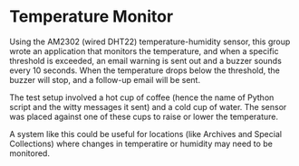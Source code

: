 # Temperature Monitor

Using the AM2302 (wired DHT22) temperature-humidity sensor, this group wrote an application that monitors the temperature, and when a specific threshold is exceeded, an email warning is sent out and a buzzer sounds every 10 seconds.
When the temperature drops below the threshold, the buzzer will stop, and a follow-up email will be sent.

The test setup involved a hot cup of coffee (hence the name of Python script and the witty messages it sent) and a cold cup of water.  The sensor was placed against one of these cups to raise or lower the temperature.

A system like this could be useful for locations (like Archives and Special Collections) where changes in temperatire or humidity may need to be monitored.
